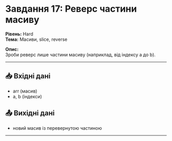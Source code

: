 # Завдання 17: Реверс частини масиву
**Рівень:** Hard  
**Тема:** Масиви, slice, reverse  

**Опис:**  
Зроби реверс лише частини масиву (наприклад, від індексу a до b).  

---
## 📥 Вхідні дані
- arr (масив)
- a, b (індекси)

## 📤 Вихідні дані
- новий масив із перевернутою частиною

---